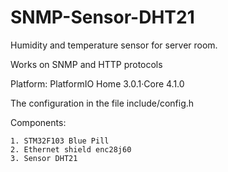 # SNMP-Sensor-DHT21

Humidity and temperature sensor for server room.

Works on SNMP and HTTP protocols

Platform: PlatformIO Home 3.0.1·Core 4.1.0

The configuration in the file include/config.h

Сomponents:

    1. STM32F103 Blue Pill
    2. Ethernet shield enc28j60
    3. Sensor DHT21